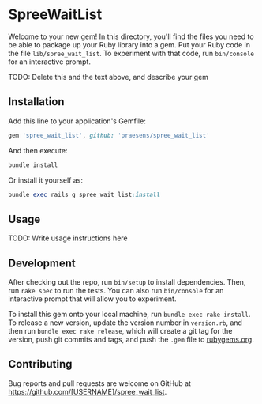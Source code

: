 # SpreeWaitList

Welcome to your new gem! In this directory, you'll find the files you need to be able to package up your Ruby library into a gem. Put your Ruby code in the file `lib/spree_wait_list`. To experiment with that code, run `bin/console` for an interactive prompt.

TODO: Delete this and the text above, and describe your gem

## Installation

Add this line to your application's Gemfile:

```ruby
gem 'spree_wait_list', github: 'praesens/spree_wait_list'
```

And then execute:
```ruby
bundle install
```

Or install it yourself as:
```ruby
bundle exec rails g spree_wait_list:install
```

## Usage

TODO: Write usage instructions here

## Development

After checking out the repo, run `bin/setup` to install dependencies. Then, run `rake spec` to run the tests. You can also run `bin/console` for an interactive prompt that will allow you to experiment.

To install this gem onto your local machine, run `bundle exec rake install`. To release a new version, update the version number in `version.rb`, and then run `bundle exec rake release`, which will create a git tag for the version, push git commits and tags, and push the `.gem` file to [rubygems.org](https://rubygems.org).

## Contributing

Bug reports and pull requests are welcome on GitHub at https://github.com/[USERNAME]/spree_wait_list.
